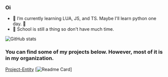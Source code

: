 ### Oi

- 🌱 I’m currently learning LUA, JS, and TS. Maybe I'll learn python one day. 🤮
- 🏫 School is still a thing so don't have much time.

![GitHub stats](https://github-readme-stats.vercel.app/api?username=XiosBombay&count_private=true&show_icons=true&theme=midnight-purple)

### You can find some of my projects below. However, most of it is in my organization.

[Project-Entity](https://github.com/Project-Entity)
[![Readme Card](https://github-readme-stats.vercel.app/api/pin/?username=Project-Entity&repo=pe-adminmenu&theme=midnight-purple)]
